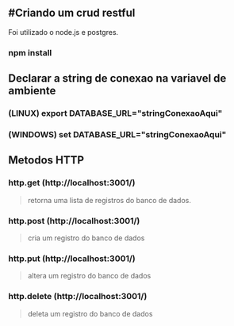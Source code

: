 #Criando um crud restful
---------------------
>
Foi utilizado o node.js e postgres.
>
### npm install
>
## Declarar a string de conexao na variavel de ambiente
### (LINUX) export DATABASE_URL="stringConexaoAqui" 
>
### (WINDOWS) set DATABASE_URL="stringConexaoAqui"
>
## Metodos HTTP
>
### http.get (http://localhost:3001/)
> retorna uma lista de registros do banco de dados.
>
### http.post (http://localhost:3001/)
> cria um registro do banco de dados
>
### http.put (http://localhost:3001/)
> altera um registro do banco de dados
>
### http.delete (http://localhost:3001/)
> deleta um registro do banco de dados

